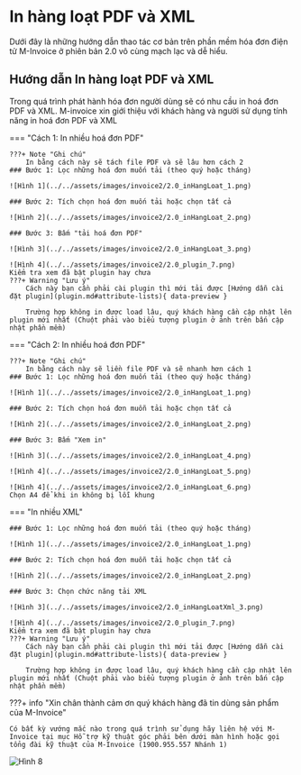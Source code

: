 # **In hàng loạt PDF và XML**

Dưới đây là những hướng dẫn thao tác cơ bản trên phần mềm hóa đơn điện tử M-Invoice ở phiên bản 2.0 vô cùng mạch lạc và dễ hiểu.

## **Hướng dẫn In hàng loạt PDF và XML**

Trong quá trình phát hành hóa đơn người dùng sẽ có nhu cầu in hoá đơn PDF và XML. M-invoice xin giới thiệu với khách hàng và người sử dụng tính năng in hoá đơn PDF và XML

=== "Cách 1: In nhiều hoá đơn PDF"

    ???+ Note "Ghi chú"
        In bằng cách này sẽ tách file PDF và sẽ lâu hơn cách 2
    ### Bước 1: Lọc những hoá đơn muốn tải (theo quý hoặc tháng)

    ![Hình 1](../../assets/images/invoice2/2.0_inHangLoat_1.png)

    ### Bước 2: Tích chọn hoá đơn muốn tải hoặc chọn tất cả

    ![Hình 2](../../assets/images/invoice2/2.0_inHangLoat_2.png)

    ### Bước 3: Bấm "tải hoá đơn PDF"

    ![Hình 3](../../assets/images/invoice2/2.0_inHangLoat_3.png)

    ![Hình 4](../../assets/images/invoice2/2.0_plugin_7.png)
    Kiểm tra xem đã bật plugin hay chưa
    ???+ Warning "Lưu ý"
        Cách này bạn cần phải cài plugin thì mới tải được [Hướng dẫn cài đặt plugin](plugin.md#attribute-lists){ data-preview }

        Trường hợp không in được load lâu, quý khách hàng cần cập nhật lên plugin mới nhất (Chuột phải vào biểu tượng plugin ở ảnh trên bấn cập nhật phần mềm)

=== "Cách 2: In nhiều hoá đơn PDF"

    ???+ Note "Ghi chú"
        In bằng cách này sẽ liền file PDF và sẽ nhanh hơn cách 1
    ### Bước 1: Lọc những hoá đơn muốn tải (theo quý hoặc tháng)

    ![Hình 1](../../assets/images/invoice2/2.0_inHangLoat_1.png)

    ### Bước 2: Tích chọn hoá đơn muỗn tải hoặc chọn tất cả

    ![Hình 2](../../assets/images/invoice2/2.0_inHangLoat_2.png)

    ### Bước 3: Bấm "Xem in"

    ![Hình 3](../../assets/images/invoice2/2.0_inHangLoat_4.png)

    ![Hình 4](../../assets/images/invoice2/2.0_inHangLoat_5.png)

    ![Hình 4](../../assets/images/invoice2/2.0_inHangLoat_6.png)
    Chọn A4 để khi in không bị lỗi khung

=== "In nhiều XML"

    ### Bước 1: Lọc những hoá đơn muốn tải (theo quý hoặc tháng)

    ![Hình 1](../../assets/images/invoice2/2.0_inHangLoat_1.png)

    ### Bước 2: Tích chọn hoá đơn muỗn tải hoặc chọn tất cả

    ![Hình 2](../../assets/images/invoice2/2.0_inHangLoat_2.png)

    ### Bước 3: Chọn chức năng tải XML

    ![Hình 3](../../assets/images/invoice2/2.0_inHangLoatXml_3.png)

    ![Hình 4](../../assets/images/invoice2/2.0_plugin_7.png)
    Kiểm tra xem đã bật plugin hay chưa
    ???+ Warning "Lưu ý"
        Cách này bạn cần phải cài plugin thì mới tải được [Hướng dẫn cài đặt plugin](plugin.md#attribute-lists){ data-preview }

        Trường hợp không in được load lâu, quý khách hàng cần cập nhật lên plugin mới nhất (Chuột phải vào biểu tượng plugin ở ảnh trên bấn cập nhật phần mềm)

???+ info "Xin chân thành cảm ơn quý khách hàng đã tin dùng sản phẩm của M-Invoice"

    Có bất kỳ vướng mắc nào trong quá trình sử dụng hãy liên hệ với M-Invoice tại mục Hỗ trợ kỹ thuật góc phải bên dưới màn hình hoặc gọi tổng đài kỹ thuật của M-Invoice (1900.955.557 Nhánh 1)

![Hình 8](../../assets/images/invoice2/hotro.png)
